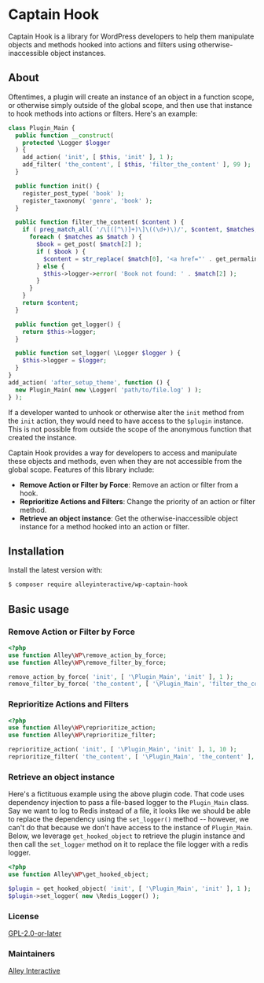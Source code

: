 # Captain Hook

Captain Hook is a library for WordPress developers to help them manipulate objects and methods hooked into actions and filters using otherwise-inaccessible object instances.

## About

Oftentimes, a plugin will create an instance of an object in a function scope, or otherwise simply outside of the global scope, and then use that instance to hook methods into actions or filters. Here's an example:

```php
class Plugin_Main {
  public function __construct(
    protected \Logger $logger
  ) {
    add_action( 'init', [ $this, 'init' ], 1 );
    add_filter( 'the_content', [ $this, 'filter_the_content' ], 99 );
  }

  public function init() {
    register_post_type( 'book' );
    register_taxonomy( 'genre', 'book' );
  }

  public function filter_the_content( $content ) {
    if ( preg_match_all( '/\[([^\)]+)\]\((\d+)\)/', $content, $matches, PREG_SET_ORDER ) ) {
      foreach ( $matches as $match ) {
        $book = get_post( $match[2] );
        if ( $book ) {
          $content = str_replace( $match[0], '<a href="' . get_permalink( $book ) . '">' . $match[1] . '</a>', $content );
        } else {
          $this->logger->error( 'Book not found: ' . $match[2] );
        }
      }
    }
    return $content;
  }

  public function get_logger() {
    return $this->logger;
  }

  public function set_logger( \Logger $logger ) {
    $this->logger = $logger;
  }
}
add_action( 'after_setup_theme', function () {
  new Plugin_Main( new \Logger( 'path/to/file.log' ) );
} );
```

If a developer wanted to unhook or otherwise alter the `init` method from the `init` action, they would need to have access to the `$plugin` instance. This is not possible from outside the scope of the anonymous function that created the instance.

Captain Hook provides a way for developers to access and manipulate these objects and methods, even when they are not accessible from the global scope. Features of this library include:

- **Remove Action or Filter by Force**: Remove an action or filter from a hook.
- **Reprioritize Actions and Filters**: Change the priority of an action or filter method.
- **Retrieve an object instance**: Get the otherwise-inaccessible object instance for a method hooked into an action or filter.

## Installation

Install the latest version with:

```bash
$ composer require alleyinteractive/wp-captain-hook
```

## Basic usage

### Remove Action or Filter by Force

```php
<?php
use function Alley\WP\remove_action_by_force;
use function Alley\WP\remove_filter_by_force;

remove_action_by_force( 'init', [ '\Plugin_Main', 'init' ], 1 );
remove_filter_by_force( 'the_content', [ '\Plugin_Main', 'filter_the_content' ], 99 );
```

### Reprioritize Actions and Filters

```php
<?php
use function Alley\WP\reprioritize_action;
use function Alley\WP\reprioritize_filter;

reprioritize_action( 'init', [ '\Plugin_Main', 'init' ], 1, 10 );
reprioritize_filter( 'the_content', [ '\Plugin_Main', 'the_content' ], 99, 20 );
```

### Retrieve an object instance

Here's a fictituous example using the above plugin code. That code uses dependency injection to pass a file-based logger to the `Plugin_Main` class. Say we want to log to Redis instead of a file, it looks like we should be able to replace the dependency using the `set_logger()` method -- however, we can't do that because we don't have access to the instance of `Plugin_Main`. Below, we leverage `get_hooked_object` to retrieve the plugin instance and then call the `set_logger` method on it to replace the file logger with a redis logger.

```php
<?php
use function Alley\WP\get_hooked_object;

$plugin = get_hooked_object( 'init', [ '\Plugin_Main', 'init' ], 1 );
$plugin->set_logger( new \Redis_Logger() );
```

### License

[GPL-2.0-or-later](https://github.com/alleyinteractive/wp-captain-hook/blob/main/LICENSE)

### Maintainers

[Alley Interactive](https://github.com/alleyinteractive)

